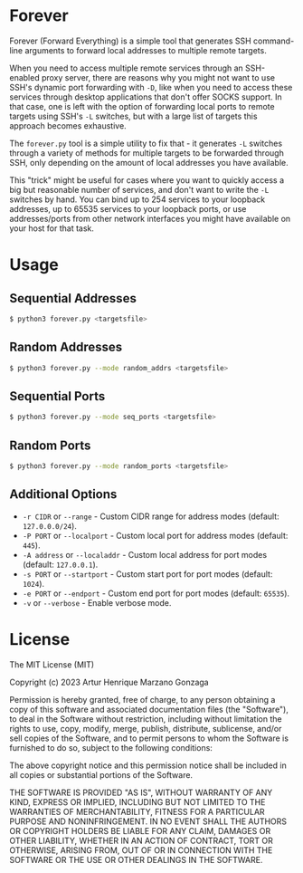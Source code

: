 # Forever

Forever (Forward Everything) is a simple tool that generates SSH command-line arguments to forward local addresses to multiple remote targets.

When you need to access multiple remote services through an SSH-enabled proxy server, there are reasons why you might not want to use SSH's dynamic port forwarding with `-D`, like when you need to access these services through desktop applications that don't offer SOCKS support. In that case, one is left with the option of forwarding local ports to remote targets using SSH's `-L` switches, but with a large list of targets this approach becomes exhaustive.

The `forever.py` tool is a simple utility to fix that - it generates `-L` switches through a variety of methods for multiple targets to be forwarded through SSH, only depending on the amount of local addresses you have available.

This "trick" might be useful for cases where you want to quickly access a big but reasonable number of services, and don't want to write the `-L` switches by hand. You can bind up to 254 services to your loopback addresses, up to 65535 services to your loopback ports, or use addresses/ports from other network interfaces you might have available on your host for that task.

# Usage

## Sequential Addresses
```bash
$ python3 forever.py <targetsfile>
```

## Random Addresses
```bash
$ python3 forever.py --mode random_addrs <targetsfile>
```

## Sequential Ports
```bash
$ python3 forever.py --mode seq_ports <targetsfile>
```

## Random Ports
```bash
$ python3 forever.py --mode random_ports <targetsfile>
```

## Additional Options
* `-r CIDR` or `--range` - Custom CIDR range for address modes (default: `127.0.0.0/24`).
* `-P PORT` or `--localport` - Custom local port for address modes (default: `445`).
* `-A address` or `--localaddr` - Custom local address for port modes (default: `127.0.0.1`).
* `-s PORT` or `--startport` - Custom start port for port modes (default: `1024`).
* `-e PORT` or `--endport` - Custom end port for port modes (default: `65535`).
* `-v` or `--verbose` - Enable verbose mode.

# License
The MIT License (MIT)

Copyright (c) 2023 Artur Henrique Marzano Gonzaga

Permission is hereby granted, free of charge, to any person
obtaining a copy of this software and associated documentation
files (the "Software"), to deal in the Software without
restriction, including without limitation the rights to use,
copy, modify, merge, publish, distribute, sublicense, and/or sell
copies of the Software, and to permit persons to whom the
Software is furnished to do so, subject to the following
conditions:

The above copyright notice and this permission notice shall be
included in all copies or substantial portions of the Software.

THE SOFTWARE IS PROVIDED "AS IS", WITHOUT WARRANTY OF ANY KIND,
EXPRESS OR IMPLIED, INCLUDING BUT NOT LIMITED TO THE WARRANTIES
OF MERCHANTABILITY, FITNESS FOR A PARTICULAR PURPOSE AND
NONINFRINGEMENT. IN NO EVENT SHALL THE AUTHORS OR COPYRIGHT
HOLDERS BE LIABLE FOR ANY CLAIM, DAMAGES OR OTHER LIABILITY,
WHETHER IN AN ACTION OF CONTRACT, TORT OR OTHERWISE, ARISING
FROM, OUT OF OR IN CONNECTION WITH THE SOFTWARE OR THE USE OR
OTHER DEALINGS IN THE SOFTWARE.
